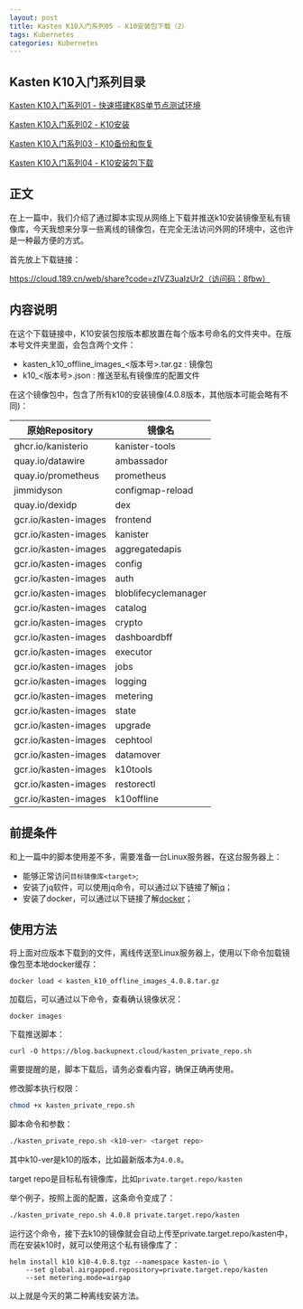 ```yaml
---
layout: post
title: Kasten K10入门系列05 - K10安装包下载（2）
tags: Kubernetes
categories: Kubernetes
---
```


## Kasten K10入门系列目录

[Kasten K10入门系列01 - 快速搭建K8S单节点测试环境](https://blog.backupnext.cloud/2020/12/Setting-up-quick-demo-for-K10-01/)

[Kasten K10入门系列02 - K10安装](https://blog.backupnext.cloud/2021/05/K10-setup/)

[Kasten K10入门系列03 - K10备份和恢复](https://blog.backupnext.cloud/2021/05/K10-configuration/)

[Kasten K10入门系列04 - K10安装包下载](https://blog.backupnext.cloud/2021/06/K10offline-script/)

## 正文

在上一篇中，我们介绍了通过脚本实现从网络上下载并推送k10安装镜像至私有镜像库，今天我想来分享一些离线的镜像包，在完全无法访问外网的环境中，这也许是一种最方便的方式。

首先放上下载链接：

https://cloud.189.cn/web/share?code=zIVZ3uaIzUr2（访问码：8fbw）

## 内容说明

在这个下载链接中，K10安装包按版本都放置在每个版本号命名的文件夹中。在版本号文件夹里面，会包含两个文件：

- kasten_k10_offline_images_<版本号>.tar.gz : 镜像包
- k10_<版本号>.json : 推送至私有镜像库的配置文件

在这个镜像包中，包含了所有k10的安装镜像(4.0.8版本，其他版本可能会略有不同)：

| 原始Repository       | 镜像名   |
| -------------------- | -------- | 
| ghcr.io/kanisterio | kanister-tools | 
| quay.io/datawire | ambassador | 
| quay.io/prometheus | prometheus | 
| jimmidyson | configmap-reload | 
| quay.io/dexidp | dex | 
| gcr.io/kasten-images | frontend | 
| gcr.io/kasten-images | kanister | 
| gcr.io/kasten-images | aggregatedapis | 
| gcr.io/kasten-images | config | 
| gcr.io/kasten-images | auth | 
| gcr.io/kasten-images | bloblifecyclemanager | 
| gcr.io/kasten-images | catalog | 
| gcr.io/kasten-images | crypto | 
| gcr.io/kasten-images | dashboardbff | 
| gcr.io/kasten-images | executor | 
| gcr.io/kasten-images | jobs | 
| gcr.io/kasten-images | logging | 
| gcr.io/kasten-images | metering | 
| gcr.io/kasten-images | state | 
| gcr.io/kasten-images | upgrade | 
| gcr.io/kasten-images | cephtool | 
| gcr.io/kasten-images | datamover | 
| gcr.io/kasten-images | k10tools | 
| gcr.io/kasten-images | restorectl | 
| gcr.io/kasten-images | k10offline | 

## 前提条件

和上一篇中的脚本使用差不多，需要准备一台Linux服务器，在这台服务器上：

- 能够正常访问`目标镜像库<target>`;
- 安装了jq软件，可以使用jq命令，可以通过以下链接了解[jq](https://stedolan.github.io/jq/)；
- 安装了docker，可以通过以下链接了解[docker](https://docs.docker.com/get-started/)；

## 使用方法

将上面对应版本下载到的文件，离线传送至Linux服务器上，使用以下命令加载镜像包至本地docker缓存：

``` shell
docker load < kasten_k10_offline_images_4.0.8.tar.gz
```

加载后，可以通过以下命令，查看确认镜像状况：

```shell
docker images
```

下载推送脚本：

```shell
curl -O https://blog.backupnext.cloud/kasten_private_repo.sh
```

需要提醒的是，脚本下载后，请务必查看内容，确保正确再使用。

修改脚本执行权限：

```bash
chmod +x kasten_private_repo.sh
```

脚本命令和参数：

```bash
./kasten_private_repo.sh <k10-ver> <target repo>
```

其中k10-ver是k10的版本，比如最新版本为`4.0.8`。

target repo是目标私有镜像库，比如`private.target.repo/kasten`

举个例子，按照上面的配置，这条命令变成了：

```bash
./kasten_private_repo.sh 4.0.8 private.target.repo/kasten
```

运行这个命令，接下去k10的镜像就会自动上传至private.target.repo/kasten中，而在安装k10时，就可以使用这个私有镜像库了：

```shell
helm install k10 k10-4.0.8.tgz --namespace kasten-io \
    --set global.airgapped.repository=private.target.repo/kasten
    --set metering.mode=airgap
```

以上就是今天的第二种离线安装方法。
